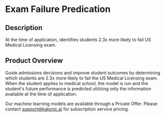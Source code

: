 # Exam Failure Predication

## Description
At the time of application, identifies students 2.3x more likely to fail US Medical Licensing exam.

## Product Overview
Guide admissions decisions and improve student outcomes by determining which students are 2.3x more likely to fail the US Medical Licensing exam. When the student applies to medical school, the model is run and the student's future performance is predicted utilizing only the information available at the time of application.

Our machine learning models are available through a Private Offer. Please contact support@katonic.ai for subscription service pricing.
